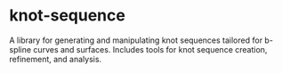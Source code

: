 # knot-sequence
A library for generating and manipulating knot sequences tailored for b-spline curves and surfaces. Includes tools for knot sequence creation, refinement, and analysis.
